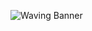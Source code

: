 ![Waving Banner](https://capsule-render.vercel.app/api?type=waving&height=300&color=gradient&text=Hello%20World&descAlign=49)
